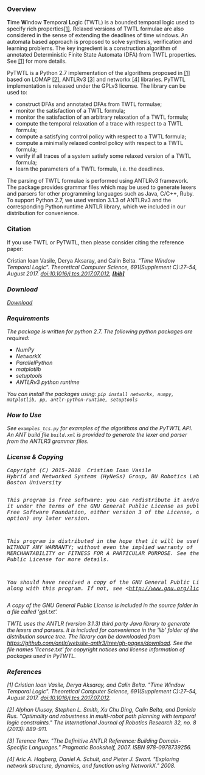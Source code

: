 <h3>Overview</h3>
<strong>T</strong>ime <strong>W</strong>indow <strong>T</strong>emporal <strong>L</strong>ogic (TWTL) is a bounded temporal logic used to specify rich properties<a href="#1">[1]</a>. Relaxed versions of TWTL formulae are also considered in the sense of extending the deadlines of time windows. An automata based approach is proposed to solve synthesis, verification and learning problems. The key ingredient is a construction algorithm of annotated Deterministic Finite State Automata (DFA) from TWTL properties. See <a href="#1">[1]</a> for more details. 

PyTWTL is a Python 2.7 implementation of the algorithms proposed in <a href="#1">[1]</a> based on LOMAP <a href="#2">[2]</a>, ANTLRv3 <a href="#3">[3]</a> and networkx <a href="#4">[4]</a> libraries. PyTWTL implementation is released under the GPLv3 license.
The library can be used to:
<ul type="square">
    <li>construct DFAs and annotated DFAs from TWTL formulae;</li>
    <li>monitor the satisfaction of a TWTL formula;</li>
    <li>monitor the satisfaction of an arbitrary relaxation of a TWTL formula;</li>
    <li>compute the temporal relaxation of a trace with respect to a TWTL formula;</li>
    <li>compute a satisfying control policy with respect to a TWTL formula;</li>
    <li>compute a minimally relaxed control policy with respect to a TWTL formula;</li>
    <li>verify if all traces of a system satisfy some relaxed version of a TWTL formula;</li>
    <li>learn the parameters of a TWTL formula, i.e. the deadlines.</li>
</ul>

The parsing of TWTL formulae is performed using ANTLRv3 framework. The package provides grammar files which may be used to generate lexers and parsers for other programming languages such as Java, C/C++, Ruby. To support Python 2.7, we used version 3.1.3 of ANTLRv3 and the corresponding Python runtime ANTLR library, which we included in our distribution for convenience.

<h3>Citation</h3>
If you use TWTL or PyTWTL, then please consider citing the reference paper:

Cristian Ioan Vasile, Derya Aksaray, and Calin Belta. <em>"Time Window Temporal Logic"<em>. Theoretical Computer Science, 691(Supplement C):27–54, August 2017. <a href="https://doi.org/10.1016/j.tcs.2017.07.012" target="_blank">doi:10.1016/j.tcs.2017.07.012</a>, 
<a href="https://cristianvasile.com/sites/default/files/articole/TCS_2017.bib" target="_blank"><strong>[bib]</strong></a>

<h3>Download</h3>
<a href="https://github.com/wasserfeder/twtl.git" target="_blank">Download</a>

<h3>Requirements</h3>
The package is written for python 2.7. The following python packages are required:
<ul type="square">
    <li>NumPy</li>
    <li>NetworkX</li>
    <li>ParallelPython</li>
    <li>matplotlib</li>
    <li>setuptools</li>
    <li>ANTLRv3 python runtime</li>
</ul>
You can install the packages using:
<code>pip install networkx, numpy, matplotlib, pp, antlr-python-runtime, setuptools</code>

<h3>How to Use</h3>
See <code>examples_tcs.py</code> for examples of the algorithms and the PyTWTL API. 
An ANT build file <code>build.xml</code> is provided to generate the lexer and parser from the ANTLR3 grammar files.

<h3>License & Copying</h3>
<pre>Copyright (C) 2015-2018  Cristian Ioan Vasile <cvasile@mit.edu>
Hybrid and Networked Systems (HyNeSs) Group, BU Robotics Lab,
Boston University

This program is free software: you can redistribute it and/or modify
it under the terms of the GNU General Public License as published by
the Free Software Foundation, either version 3 of the License, or
(at your option) any later version.

This program is distributed in the hope that it will be useful,
but WITHOUT ANY WARRANTY; without even the implied warranty of
MERCHANTABILITY or FITNESS FOR A PARTICULAR PURPOSE.  See the
GNU General Public License for more details.

You should have received a copy of the GNU General Public License
along with this program.  If not, see &lt;http://www.gnu.org/licenses/&gt;.
</pre>

A copy of the GNU General Public License is included in the source folder in a file called 'gpl.txt'.

TWTL uses the ANTLR (version 3.1.3) third party Java library to generate the lexers and parsers. It is included for convenience in the 'lib' folder of the distribution source tree. The library can be downloaded from <a href="https://github.com/antlr/website-antlr3/tree/gh-pages/download" target="_blank">https://github.com/antlr/website-antlr3/tree/gh-pages/download</a>.
See the file names 'license.txt' for copyright notices and license information of packages used in PyTWTL.

<h3>References</h3>
<p id="1">[1] Cristian Ioan Vasile, Derya Aksaray, and Calin Belta. <em>"Time Window Temporal Logic"<em>. Theoretical Computer Science, 691(Supplement C):27–54, August 2017. <a href="https://doi.org/10.1016/j.tcs.2017.07.012" target="_blank">doi:10.1016/j.tcs.2017.07.012</a>.</p>
<p id="2">[2] Alphan Ulusoy, Stephen L. Smith, Xu Chu Ding, Calin Belta, and Daniela Rus. <em>"Optimality and robustness in multi-robot path planning with temporal logic constraints."</em> The International Journal of Robotics Research 32, no. 8 (2013): 889-911.</p>
<p id="3">[3] Terence Parr. <em>"The Definitive ANTLR Reference: Building Domain-Specific Languages."</em> Pragmatic Bookshelf, 2007. ISBN 978-0978739256.</p>
<p id="4">[4] Aric A. Hagberg, Daniel A. Schult, and Pieter J. Swart. <em>"Exploring network structure, dynamics, and function using NetworkX."</em> 2008.</p>
<!-- p id="5">[5] </p>
<p id="6">[6] </p -->